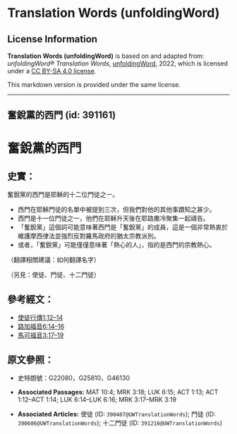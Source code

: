 # Translation Words (unfoldingWord)

## License Information

**Translation Words (unfoldingWord)** is based on and adapted from: _unfoldingWord® Translation Words_, [unfoldingWord](https://unfoldingword.org/utw), 2022, which is licensed under a [CC BY-SA 4.0 license](https://creativecommons.org/licenses/by-sa/4.0/legalcode.en).

This markdown version is provided under the same license.



--------------------------------

## 奮銳黨的西門 (id: 391161)

奮銳黨的西門
======

史實：
---

奮銳黨的西門是耶穌的十二位門徒之一。

* 西門在耶穌門徒的名單中被提到三次，但我們對他的其他事蹟知之甚少。
* 西門是十一位門徒之一，他們在耶穌升天後在耶路撒冷聚集一起禱告。
* 「奮銳黨」這個詞可能意味著西門是「奮銳黨」的成員，這是一個非常熱衷於維護摩西律法並強烈反對羅馬政府的猶太宗教派別。
* 或者，「奮銳黨」可能僅僅意味著「熱心的人」，指的是西門的宗教熱心。

（翻譯相關建議：如何翻譯名字）

（另見：使徒、門徒、十二門徒）

參考經文：
-----

* [使徒行傳1:12–14](https://ref.ly/Acts1:12-Acts1:14)
* [路加福音6:14–16](https://ref.ly/Luke6:14-Luke6:16)
* [馬可福音3:17–19](https://ref.ly/Mark3:17-Mark3:19)

原文參照：
-----

* 史特朗號：G22080，G25810，G46130

* **Associated Passages:** MAT 10:4; MRK 3:18; LUK 6:15; ACT 1:13; ACT 1:12–ACT 1:14; LUK 6:14–LUK 6:16; MRK 3:17–MRK 3:19
* **Associated Articles:** 使徒 (ID: `390407@UWTranslationWords`); 門徒 (ID: `390606@UWTranslationWords`); 十二門徒 (ID: `391216@UWTranslationWords`)

